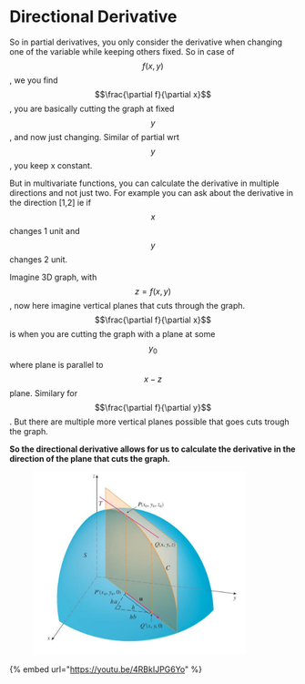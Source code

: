 # Directional Derivative

So in partial derivatives, you only consider the derivative when changing one of the variable while keeping others fixed. So in case of $$f(x,y)$$, we you find $$\frac{\partial f}{\partial x}$$, you are basically cutting the graph at fixed $$y$$, and now just changing. Similar of partial wrt $$y$$, you keep x constant.

But in multivariate functions, you can calculate the derivative in multiple directions and not just two. For example you can ask about the derivative in the direction \[1,2] ie if $$x$$changes 1 unit and $$y$$changes 2 unit.&#x20;

Imagine 3D graph, with $$z=f(x,y)$$, now here imagine vertical planes that cuts through the graph. $$\frac{\partial f}{\partial x}$$ is when you are cutting the graph with a plane at some $$y_0$$where plane is parallel to  $$x-z$$ plane. Similary for $$\frac{\partial f}{\partial y}$$. But there are multiple more vertical planes possible that goes cuts trough the graph.

**So the directional derivative allows for us to calculate the derivative in the direction of the plane that cuts the graph.**&#x20;

<figure><img src="../../.gitbook/assets/image (170).png" alt="" width="375"><figcaption></figcaption></figure>

{% embed url="https://youtu.be/4RBkIJPG6Yo" %}
